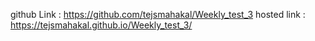github Link : https://github.com/tejsmahakal/Weekly_test_3
hosted link : https://tejsmahakal.github.io/Weekly_test_3/
